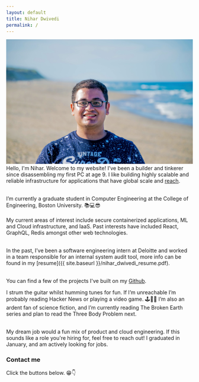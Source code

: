 ```yaml
---
layout: default
title: Nihar Dwivedi
permalink: /
---
```

![](nihar.jpg)
Hello, I'm Nihar. Welcome to my website! I’ve been a builder and tinkerer since disassembling my first PC at age 9. I like building highly scalable and reliable infrastructure for applications that have global scale and [reach](https://xkcd.com/974/).<br/><br/>

I’m currently a graduate student in Computer Engineering at the College of Engineering, Boston University. 📚💻😎 <br/>  
My current areas of interest include secure containerized applications, ML and Cloud infrastructure, and IaaS. Past interests have included React, GraphQL, Redis amongst other web technologies.<br/><br/>

In the past, I’ve been a software engineering intern at Deloitte and worked in a team responsible for an internal system audit tool,  more info can be found in my [resume]({{ site.baseurl }}/nihar_dwivedi_resume.pdf).<br/><br/>

You can find a few of the projects I've built on my [Github](https://github.com/nihardwivedi).  <br/>

I strum the guitar whilst humming tunes for fun. If I’m unreachable I’m probably reading Hacker News or playing a video game. 🕹🎸🎶  I’m also an ardent fan of science fiction, and I’m currently reading The Broken Earth series and plan to read the Three Body Problem next.<br/><br/>

My dream job would a fun mix of product and cloud engineering. If this sounds like a role you're hiring for, feel free to reach out! I graduated in January, and am actively looking for jobs.<br/>

### Contact me
Click the buttons below. 😁👇 <br/>
